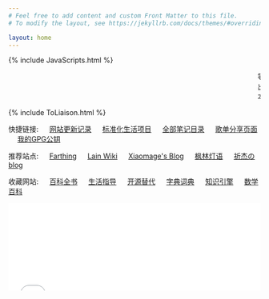 ```yaml
---
# Feel free to add content and custom Front Matter to this file.
# To modify the layout, see https://jekyllrb.com/docs/themes/#overriding-theme-defaults

layout: home
---
```


{% include JavaScripts.html %}

<!-- <audio src="/include/BGM/Index_BGM.mp3" autoplay></audio> -->

<marquee>等待着谁能够将我的心房轻轻叩击, 即使是你也仅仅驻足了片刻便离去.</marquee>
<marquee>出于安全考量, Liaison(联络站)停止服务啦. 暂时请依赖邮件通信吧.</marquee>
<marquee>本站地址已经变更为www.nixyuki.com, 请读者留意.</marquee>  

<!-- {% include SearchEngine.html %} -->
{% include ToLiaison.html %}

快捷链接: &emsp; [网站更新记录](https://github.com/YukiNix/YukiNix.Page/commits/main "跳转到网站更新记录") &emsp; [标准化生活项目](/posts/2022/02/02/StandardLife.html "标准化生活项目入口") &emsp; [全部笔记目录](/posts/2022/01/24/Notes.html "笔记目录入口") &emsp; [歌单分享页面](/posts/2021/12/22/MusicShare.html "歌单页面") &emsp; [我的GPG公钥](/include/YukiNix_GPGPub.asc)  

推荐站点: &emsp; [Farthing](https://farthing.xyz/) &emsp; [Lain Wiki](https://lain.wiki/) &emsp; [Xiaomage's Blog](https://blog.xmgspace.me/) &emsp; [枫林灯语](https://blog.mfwt.top) &emsp; [祈杰のblog](https://qijieya.cn)  

收藏网站: &emsp; [百科全书](https://www.wikipedia.org/ "跳转到维基百科") &emsp; [生活指导](https://www.wikihow.com/ "跳转到wikiHow")  &emsp; [开源替代](https://alternativeto.net/ "跳转到AlternativeTo") &emsp; [字典词典](https://www.wiktionary.org/ "跳转到维基词典") &emsp; [知识引擎](https://www.wolframalpha.com/ "跳转到WolframAlpha") &emsp; [数学百科](http://encyclopediaofmath.org "跳转到数学百科")  

<iframe src="/posts/2021/12/17/TwiTalks.html#TTalks-top" scrolling="auto" width="100%" height="175" frameborder="0" scrolling="yes"></iframe>  
